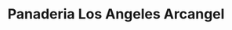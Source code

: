 ---
title: "Panaderia Los Angeles Arcangel"
url: /lockhart/panaderia-los-angeles-arcangel/
shop: bakery
---